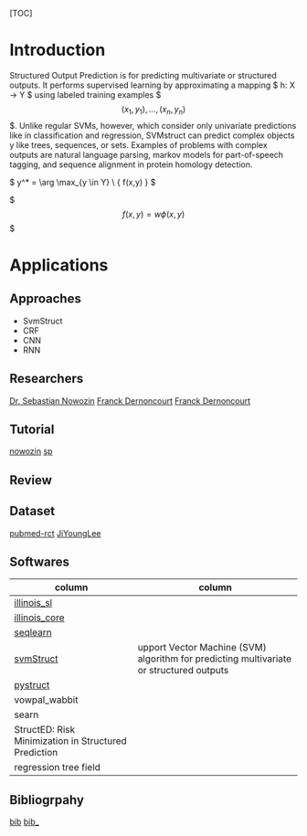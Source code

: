 

[TOC]

# Introduction

Structured Output Prediction is for predicting multivariate or structured outputs. It performs supervised learning by approximating a mapping
$
h: X -> Y
$
using labeled training examples $$$(x_1,y_1), ..., (x_n,y_n)$$$.
Unlike regular SVMs, however, which consider only univariate predictions like in classification and regression,
SVMstruct can predict complex objects y like trees, sequences, or sets.
Examples of problems with complex outputs are natural language parsing,
 markov models for part-of-speech tagging,
 and sequence alignment in protein homology detection.

$
y^* = \arg \max_{y \in Y} \ { f(x,y) }
$


$$$ f(x,y) = w \phi(x,y) $$$



# Applications


## Approaches

* SvmStruct
* CRF
* CNN
* RNN

## Researchers


[Dr. Sebastian Nowozin](http://www.nowozin.net/sebastian/)
[Franck Dernoncourt](http://www.francky.me/publications.php)
[Franck Dernoncourt](https://github.com/Franck-Dernoncourt)

## Tutorial

[nowozin](http://pub.ist.ac.at/~chl/papers/nowozin-fnt2011.pdf)
[sp](https://www.cs.utah.edu/~piyush/teaching/structured_prediction.pdf)

## Review



## Dataset

[pubmed-rct](https://github.com/Franck-Dernoncourt/pubmed-rct)
[JiYoungLee](https://scholar.google.com/citations?user=9vB_1ekAAAAJ&hl=en)


## Softwares

| column | column |
|--------|--------|
| [illinois_sl](http://cogcomp.org/software/illinois-sl/) |      |
| [illinois_core](https://github.com/CogComp/cogcomp-nlp) | |
| [seqlearn](http://larsmans.github.io/seqlearn/) | |
| [svmStruct](https://www.cs.cornell.edu/people/tj/svm_light/svm_struct.html)| upport Vector Machine (SVM) algorithm for predicting multivariate or structured outputs |
| [pystruct](https://pystruct.github.io/) | |
| vowpal_wabbit  |        |
| searn          |        |
| StructED: Risk Minimization in Structured Prediction | |
| regression tree field | |




## Bibliogrpahy
[bib](sp.bib.html)
[bib_](sp_/nowozin-fnt2011.pdf)
